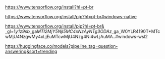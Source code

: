 https://www.tensorflow.org/install?hl=pt-br

https://www.tensorflow.org/install/pip?hl=pt-br#windows-native

https://www.tensorflow.org/install/pip?hl=pt-br&
_gl=1*y1z9sb*_ga*MTI2MjY5NjI5MC4xNzAyNTg3ODAz*_ga_W0YLR4190T*MTcwMjU4NzgwMy4xLjEuMTcwMjU4Nzg4Ni4wLjAuMA..#windows-wsl2

https://huggingface.co/models?pipeline_tag=question-answering&sort=trending